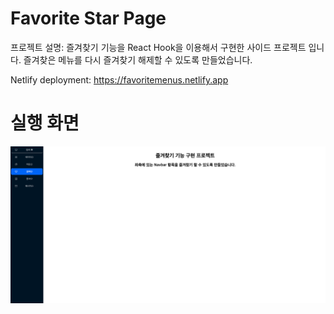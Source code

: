 # Favorite Star Page

프로젝트 설명: 즐겨찾기 기능을 React Hook을 이용해서 구현한 사이드 프로젝트 입니다. 즐겨찾은 메뉴를 다시 즐겨찾기 해제할 수 있도록 만들었습니다.

Netlify deployment: https://favoritemenus.netlify.app

# 실행 화면

<img src="starpoint.png">
